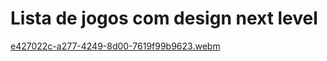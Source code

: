 # Lista de jogos com design next level

[e427022c-a277-4249-8d00-7619f99b9623.webm](https://user-images.githubusercontent.com/95101635/196052884-56609311-047c-4f78-ad14-81c8b23fdb42.webm)
